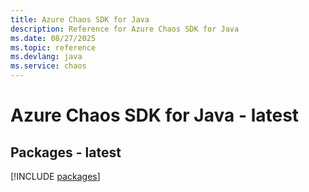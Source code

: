 ```yaml
---
title: Azure Chaos SDK for Java
description: Reference for Azure Chaos SDK for Java
ms.date: 08/27/2025
ms.topic: reference
ms.devlang: java
ms.service: chaos
---
```

# Azure Chaos SDK for Java - latest
## Packages - latest
[!INCLUDE [packages](chaos-index.md)]